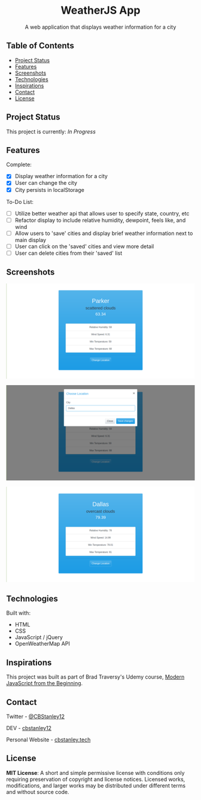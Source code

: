 <h1 align="center">WeatherJS App</h1>
<p align="center">A web application that displays weather information for a city</p>

## Table of Contents
* [Project Status](#project-status)
* [Features](#features)
* [Screenshots](#screenshots)
* [Technologies](#technologies)
* [Inspirations](#inspirations)
* [Contact](#contact)
* [License](#license)

## Project Status
This project is currently: _In Progress_

## Features
Complete:
- [X] Display weather information for a city
- [X] User can change the city
- [X] City persists in localStorage

To-Do List:
- [ ] Utilize better weather api that allows user to specify state, country, etc
- [ ] Refactor display to include relative humidity, dewpoint, feels like, and wind
- [ ] Allow users to 'save' cities and display brief weather information next to main display
- [ ] User can click on the 'saved' cities and view more detail
- [ ] User can delete cities from their 'saved' list

## Screenshots
![WeatherJS App - Example Screenshot 1](./images/weatherjs-1.png)

![WeatherJS App - Example Screenshot 2](./images/weatherjs-2.png)

![WeatherJS App - Example Screenshot 3](./images/weatherjs-3.png)

## Technologies
Built with:
* HTML
* CSS
* JavaScript / jQuery
* OpenWeatherMap API

## Inspirations
This project was built as part of Brad Traversy's Udemy course, [Modern JavaScript from the Beginning](https://www.udemy.com/modern-javascript-from-the-beginning/).

## Contact
Twitter - [@CBStanley12](https://twitter.com/CBStanley12)

DEV - [cbstanley12](https://dev.to/cbstanley12)

Personal Website - [cbstanley.tech](https://cbstanley.tech)

## License
**MIT License**: 
A short and simple permissive license with conditions only requiring preservation of copyright and license notices. Licensed works, modifications, and larger works may be distributed under different terms and without source code.